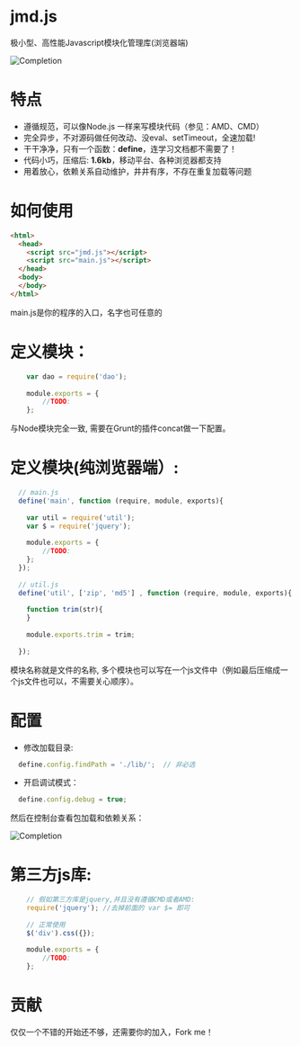 # jmd.js
极小型、高性能Javascript模块化管理库(浏览器端)


![Completion](https://raw.githubusercontent.com/deyuwang/jmd.js/master/images/logo.png)

# 特点
  - 遵循规范，可以像Node.js 一样来写模块代码（参见：AMD、CMD）
  - 完全异步，不对源码做任何改动、没eval、setTimeout，全速加载!
  - 干干净净，只有一个函数：**define**，连学习文档都不需要了！
  - 代码小巧，压缩后: **1.6kb**，移动平台、各种浏览器都支持
  - 用着放心，依赖关系自动维护，井井有序，不存在重复加载等问题

# 如何使用
``` Html
<html>
  <head>
	<script src="jmd.js"></script>
	<script src="main.js"></script>
  </head>
  <body>
  </body>
</html>
```
main.js是你的程序的入口，名字也可任意的

# 定义模块：
``` Javascript
    var dao = require('dao');
    
    module.exports = {
    	//TODO:
    };
```
与Node模块完全一致, 需要在Grunt的插件concat做一下配置。

# 定义模块(纯浏览器端）:
``` Javascript
  // main.js
  define('main', function (require, module, exports){
    
    var util = require('util');
    var $ = require('jquery');
    
    module.exports = {
    	//TODO:
    };
  });
  
  // util.js
  define('util', ['zip', 'md5'] , function (require, module, exports){
    
    function trim(str){
    }
    
    module.exports.trim = trim;
    
  });
```
模块名称就是文件的名称, 多个模块也可以写在一个js文件中（例如最后压缩成一个js文件也可以，不需要关心顺序）。

# 配置
- 修改加载目录:
``` Javascript
  define.config.findPath = './lib/';  // 非必选
```
- 开启调试模式：
``` Javascript
  define.config.debug = true;
```
然后在控制台查看包加载和依赖关系：

![Completion](https://raw.githubusercontent.com/deyuwang/jmd.js/master/images/screenshot.png)


# 第三方js库:
``` Javascript
    // 假如第三方库是jquery,并且没有遵循CMD或者AMD:
    require('jquery'); //去掉前面的 var $= 即可
    
    // 正常使用
    $('div').css({});
    
    module.exports = {
    	//TODO:
    };
```

# 贡献

仅仅一个不错的开始还不够，还需要你的加入，Fork me！
